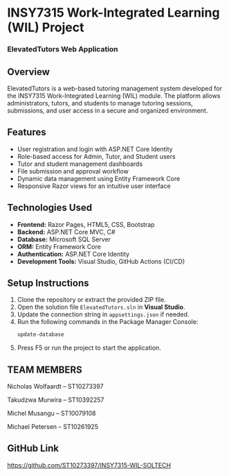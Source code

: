 # INSY7315 Work-Integrated Learning (WIL) Project
### ElevatedTutors Web Application

## Overview
ElevatedTutors is a web-based tutoring management system developed for the INSY7315 Work-Integrated Learning (WIL) module. The platform allows administrators, tutors, and students to manage tutoring sessions, submissions, and user access in a secure and organized environment.

## Features
- User registration and login with ASP.NET Core Identity
- Role-based access for Admin, Tutor, and Student users
- Tutor and student management dashboards
- File submission and approval workflow
- Dynamic data management using Entity Framework Core
- Responsive Razor views for an intuitive user interface

## Technologies Used
- **Frontend:** Razor Pages, HTML5, CSS, Bootstrap
- **Backend:** ASP.NET Core MVC, C#
- **Database:** Microsoft SQL Server
- **ORM:** Entity Framework Core
- **Authentication:** ASP.NET Core Identity
- **Development Tools:** Visual Studio, GitHub Actions (CI/CD)

## Setup Instructions
1. Clone the repository or extract the provided ZIP file.
2. Open the solution file `ElevatedTutors.sln` in **Visual Studio**.
3. Update the connection string in `appsettings.json` if needed.
4. Run the following commands in the Package Manager Console:
   ```bash
   update-database
5. Press F5 or run the project to start the application.

## TEAM MEMBERS
Nicholas Wolfaardt – ST10273397

Takudzwa Murwira – ST10392257

Michel Musangu – ST10079108

Michael Petersen – ST10261925

## GitHub Link

https://github.com/ST10273397/INSY7315-WIL-SOLTECH
